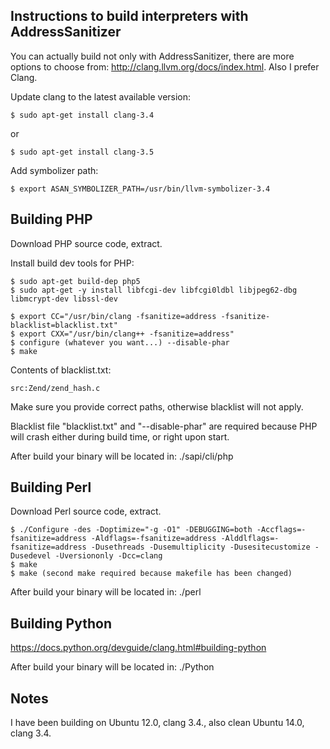 Instructions to build interpreters with AddressSanitizer
--------------------------------------------------------

You can actually build not only with AddressSanitizer, there are more options
to choose from: http://clang.llvm.org/docs/index.html. Also I prefer Clang.

Update clang to the latest available version:
```
$ sudo apt-get install clang-3.4
```
or
```
$ sudo apt-get install clang-3.5
```

Add symbolizer path:
```
$ export ASAN_SYMBOLIZER_PATH=/usr/bin/llvm-symbolizer-3.4
```

## Building PHP

Download PHP source code, extract.

Install build dev tools for PHP:
```
$ sudo apt-get build-dep php5
$ sudo apt-get -y install libfcgi-dev libfcgi0ldbl libjpeg62-dbg libmcrypt-dev libssl-dev

$ export CC="/usr/bin/clang -fsanitize=address -fsanitize-blacklist=blacklist.txt"
$ export CXX="/usr/bin/clang++ -fsanitize=address"
$ configure (whatever you want...) --disable-phar
$ make
```

Contents of blacklist.txt:
```
src:Zend/zend_hash.c
```

Make sure you provide correct paths, otherwise blacklist will not apply.

Blacklist file "blacklist.txt" and "--disable-phar" are required because PHP
will crash either during build time, or right upon start.

After build your binary will be located in: ./sapi/cli/php


## Building Perl

Download Perl source code, extract.

```
$ ./Configure -des -Doptimize="-g -O1" -DEBUGGING=both -Accflags=-fsanitize=address -Aldflags=-fsanitize=address -Alddlflags=-fsanitize=address -Dusethreads -Dusemultiplicity -Dusesitecustomize -Dusedevel -Uversiononly -Dcc=clang
$ make
$ make (second make required because makefile has been changed)
```


After build your binary will be located in: ./perl


## Building Python

https://docs.python.org/devguide/clang.html#building-python

After build your binary will be located in: ./Python

## Notes

I have been building on Ubuntu 12.0, clang 3.4., also clean Ubuntu 14.0, clang 3.4.
